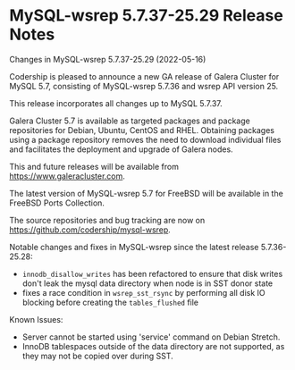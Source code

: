 # MySQL-wsrep 5.7.37-25.29 Release Notes

Changes in MySQL-wsrep 5.7.37-25.29 (2022-05-16)

Codership is pleased to announce a new GA release of Galera Cluster for MySQL 5.7, consisting of MySQL-wsrep 5.7.36 and wsrep API version 25.

This release incorporates all changes up to MySQL 5.7.37.

Galera Cluster 5.7 is available as targeted packages and package repositories for Debian, Ubuntu, CentOS and RHEL. Obtaining packages using a package repository removes the need to download individual files and facilitates the deployment and upgrade of Galera nodes.

This and future releases will be available from https://www.galeracluster.com.

The latest version of MySQL-wsrep 5.7 for FreeBSD will be available in the FreeBSD Ports Collection.

The source repositories and bug tracking are now on https://github.com/codership/mysql-wsrep.

Notable changes and fixes in MySQL-wsrep since the latest release 5.7.36-25.28:

* `innodb_disallow_writes` has been refactored to ensure that disk writes don't leak the mysql data directory when node is in SST donor state
* fixes a race condition in `wsrep_sst_rsync` by performing all disk IO blocking before creating the `tables_flushed` file

Known Issues:

* Server cannot be started using 'service' command on Debian Stretch.
* InnoDB tablespaces outside of the data directory are not supported, as they may not be copied over during SST.

